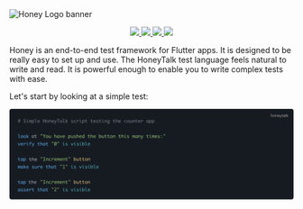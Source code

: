 <picture>
  <source media="(prefers-color-scheme: dark)" srcset="https://raw.githubusercontent.com/clickup/honey/main/.github/assets/honey-banner-dark.svg">
  <source media="(prefers-color-scheme: light)" srcset="https://raw.githubusercontent.com/clickup/honey/main/.github/assets/honey-banner-light.svg">
  <img alt="Honey Logo banner" src="https://raw.githubusercontent.com/clickup/honey/main/.github/assets/honey-banner-light.svg">
</picture>

<p align="center">
  <a href="https://pub.dev/packages/honey">
    <img src="https://img.shields.io/pub/v/honey?label=pub.dev&labelColor=333940&logo=dart">
  </a>
   <a href="https://honey.dev">
    <img src="https://img.shields.io/static/v1?label=honey&message=docs&labelColor=333940&logo=mdBook&logoColor=white&color=229ED9">
  </a>
  <a href="https://github.com/clickup/honey/actions/workflows/dart.yml">
    <img src="https://img.shields.io/github/workflow/status/clickup/honey/Dart%20CI/main?label=tests&labelColor=333940&logo=github">
  </a>
  <a href="https://app.codecov.io/gh/clickup/honey">
    <img src="https://img.shields.io/codecov/c/github/clickup/honey?logo=codecov&logoColor=fff&labelColor=333940">
  </a>
</p>

Honey is an end-to-end test framework for Flutter apps. It is designed to be really easy to set up and use. The HoneyTalk test language feels natural to write and read. It is powerful enough to enable you to write complex tests with ease.

Let's start by looking at a simple test:

![Counter App Sample](/.github/assets/sample-counter-app.svg)
